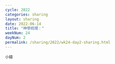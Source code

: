 ```yaml
---
cycle: 2022
categories: sharing
layout: sharing
date: 2022-06-14
title: "神學梳理："
weekNum: 24
dayNum: 2
permalink: /sharing/2022/wk24-day2-sharing.html
---
```


[](https://eccseattle.github.io/media/sharing/2022/wk024/2022-06-14-bin.m4a)

`小錢`
